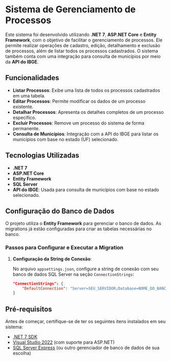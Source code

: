 # Sistema de Gerenciamento de Processos

Este sistema foi desenvolvido utilizando **.NET 7**, **ASP.NET Core** e **Entity Framework**, com o objetivo de facilitar o gerenciamento de processos. Ele permite realizar operações de cadastro, edição, detalhamento e exclusão de processos, além de listar todos os processos cadastrados. O sistema também conta com uma integração para consulta de municípios por meio da **API do IBGE**.

## Funcionalidades

- **Listar Processos**: Exibe uma lista de todos os processos cadastrados em uma tabela.
- **Editar Processos**: Permite modificar os dados de um processo existente.
- **Detalhar Processos**: Apresenta os detalhes completos de um processo específico.
- **Excluir Processos**: Remove um processo do sistema de forma permanente.
- **Consulta de Municípios**: Integração com a API do IBGE para listar os municípios com base no estado (UF) selecionado.

## Tecnologias Utilizadas

- **.NET 7**
- **ASP.NET Core**
- **Entity Framework**
- **SQL Server**
- **API do IBGE**: Usada para consulta de municípios com base no estado selecionado.

## Configuração do Banco de Dados

O projeto utiliza o **Entity Framework** para gerenciar o banco de dados. As migrations já estão configuradas para criar as tabelas necessárias no banco.

### Passos para Configurar e Executar a Migration

1. **Configuração da String de Conexão**:

   No arquivo `appsettings.json`, configure a string de conexão com seu banco de dados SQL Server na seção `ConnectionStrings`:

   ```json
   "ConnectionStrings": {
       "DefaultConnection": "Server=SEU_SERVIDOR;Database=NOME_DO_BANCO;Trusted_Connection=True;"
   }

## Pré-requisitos

Antes de começar, certifique-se de ter os seguintes itens instalados em seu sistema:

- [.NET 7 SDK](https://dotnet.microsoft.com/download/dotnet/7.0)
- [Visual Studio 2022](https://visualstudio.microsoft.com/) (com suporte para ASP.NET)
- [SQL Server Express](https://www.microsoft.com/en-us/sql-server/sql-server-downloads) (ou outro gerenciador de banco de dados de sua escolha)



